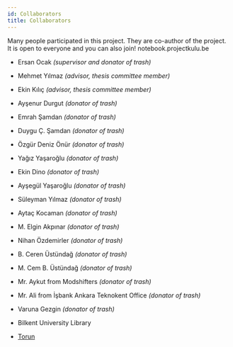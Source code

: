 ```yaml
---
id: Collaborators
title: Collaborators
---
```

Many people participated in this project. They are co-author of the project. It is open to everyone and you can also join! notebook.project<i class="fa fa-at fa-fw"></i>kulu.be

* Ersan Ocak _(supervisor and donator of trash)_
* Mehmet Yılmaz _(advisor, thesis committee member)_
* Ekin Kılıç _(advisor, thesis committee member)_
* Ayşenur Durgut _(donator of trash)_
* Emrah Şamdan _(donator of trash)_
* Duygu Ç. Şamdan _(donator of trash)_
* Özgür Deniz Önür _(donator of trash)_
* Yağız Yaşaroğlu _(donator of trash)_
* Ekin Dino _(donator of trash)_
* Ayşegül Yaşaroğlu _(donator of trash)_
* Süleyman Yılmaz _(donator of trash)_
* Aytaç Kocaman _(donator of trash)_
* M. Elgin Akpınar _(donator of trash)_
* Nihan Özdemirler _(donator of trash)_
* B. Ceren Üstündağ _(donator of trash)_
* M. Cem B. Üstündağ _(donator of trash)_
* Mr. Aykut from Modshifters _(donator of trash)_
* Mr. Ali from İşbank Ankara Teknokent Office _(donator of trash)_
* Varuna Gezgin _(donator of trash)_

* Bilkent University Library
* [Torun](http://torun-web.com/)
